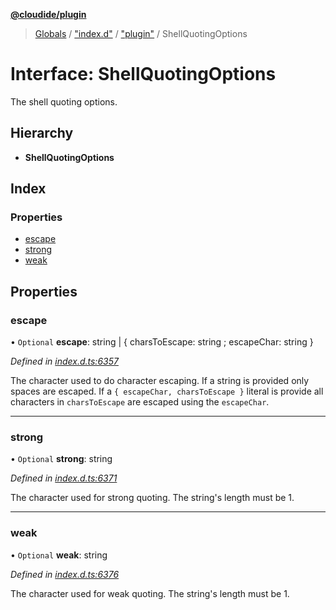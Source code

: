 **[@cloudide/plugin](../README.md)**

> [Globals](../README.md) / ["index.d"](../modules/_index_d_.md) / ["plugin"](../modules/_index_d_._plugin_.md) / ShellQuotingOptions

# Interface: ShellQuotingOptions

The shell quoting options.

## Hierarchy

* **ShellQuotingOptions**

## Index

### Properties

* [escape](_index_d_._plugin_.shellquotingoptions.md#escape)
* [strong](_index_d_._plugin_.shellquotingoptions.md#strong)
* [weak](_index_d_._plugin_.shellquotingoptions.md#weak)

## Properties

### escape

• `Optional` **escape**: string \| { charsToEscape: string ; escapeChar: string  }

*Defined in [index.d.ts:6357](https://github.com/shuyaqian/cloudide-plugin-api/blob/57a3a2a/index.d.ts#L6357)*

The character used to do character escaping. If a string is provided only spaces
are escaped. If a `{ escapeChar, charsToEscape }` literal is provide all characters
in `charsToEscape` are escaped using the `escapeChar`.

___

### strong

• `Optional` **strong**: string

*Defined in [index.d.ts:6371](https://github.com/shuyaqian/cloudide-plugin-api/blob/57a3a2a/index.d.ts#L6371)*

The character used for strong quoting. The string's length must be 1.

___

### weak

• `Optional` **weak**: string

*Defined in [index.d.ts:6376](https://github.com/shuyaqian/cloudide-plugin-api/blob/57a3a2a/index.d.ts#L6376)*

The character used for weak quoting. The string's length must be 1.
